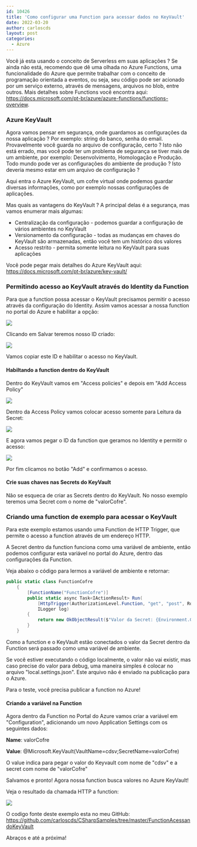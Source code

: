 ```yaml
---
id: 10426
title: 'Como configurar uma Function para acessar dados no KeyVault'
date: 2022-03-20
author: carloscds
layout: post
categories:
  - Azure 
---
```

Você já esta usando o conceito de Serverless em suas aplicações ? Se ainda não está, recomendo que dê uma olhada no Azure Functions, uma funcionalidade do Azure que permite trabalhar com o conceito de programação orientada a eventos, ou seja, seu código pode ser acionado por um serviço externo, através de mensagens, arquivos no blob, entre outros. 
Mais detalhes sobre Functions você encontra aqui: https://docs.microsoft.com/pt-br/azure/azure-functions/functions-overview.

### Azure KeyVault
Agora vamos pensar em segurança, onde guardamos as configurações da nossa aplicação ? Por exemplo: string do banco, senha do email. Provavelmente você guarda no arquivo de configuração, certo ? 
Isto não está errado, mas você pode ter um problema de segurança se tiver mais de um ambiente, por exemplo: Desenvolvimento, Homologação e Produção. 
Todo mundo pode ver as configurações do ambiente de produção ? Isto deveria mesmo estar em um arquivo de configuração ?

Aqui entra o Azure KeyVault, um cofre virtual onde podemos guardar diversas informações, como por exemplo nossas configurações de aplicações. 

Mas quais as vantagens do KeyVault ? A principal delas é a segurança, mas vamos enumerar mais algumas:
* Centralização da configuração - podemos guardar a configuração de vários ambientes no KeyVault
* Versionamento da configuração - todas as mudanças em chaves do KeyVault são armazenadas, então você tem um histórico dos valores
* Acesso restrito - permita somente leitura no KeyVault para suas aplicações

Você pode pegar mais detalhes do Azure KeyVault aqui: https://docs.microsoft.com/pt-br/azure/key-vault/

### Permitindo acesso ao KeyVault através do Identity da Function

Para que a function possa acessar o KeyVault precisamos permitir o acesso através da configuração do Identity. Assim vamos acessar a nossa function no portal do Azure e habilitar a opção:

![](wp-content/uploads/2022/03/function-enable-indentity.png)


Clicando em Salvar teremos nosso ID criado:

![](wp-content/uploads/2022/03/function-enable-indentity-done.png)


Vamos copiar este ID e habilitar o acesso no KeyVault.

#### Habiltando a function dentro do KeyVault

Dentro do KeyVault vamos em "Access policies" e depois em "Add Access Policy"

![](wp-content/uploads/2022/03/keyvault-add-access-policies.png)


Dentro da Access Policy vamos colocar acesso somente para Leitura da Secret:

![](wp-content/uploads/2022/03/keyvault-add-access-policies-permission.png)


E agora vamos pegar o ID da function que geramos no Identity e permitir o acesso:

![](wp-content/uploads/2022/03/keyvault-add-access-policies-app.png)


Por fim clicamos no botão "Add" e confirmamos o acesso.

#### Crie suas chaves nas Secrets do KeyVault

Não se esqueca de criar as Secrets dentro do KeyVault. No nosso exemplo teremos uma Secret com o nome de "valorCofre".

### Criando uma function de exemplo para acessar o KeyVault

Para este exemplo estamos usando uma Function de HTTP Trigger, que permite o acesso a function através de um endereço HTTP.

A Secret dentro da function funciona como uma variável de ambiente, então podemos configurar esta variável no portal do Azure, dentro das configurações da Function.

Veja abaixo o código para lermos a variável de ambiente e retornar:

```csharp
public static class FunctionCofre
    {
        [FunctionName("FunctionCofre")]
        public static async Task<IActionResult> Run(
            [HttpTrigger(AuthorizationLevel.Function, "get", "post", Route = null)] HttpRequest req,
            ILogger log)
        {
            return new OkObjectResult($"Valor da Secret: {Environment.GetEnvironmentVariable("valorCofre")}");
        }
    }
```
Como a function e o KeyVault estão conectados o valor da Secret dentro da Function será passado como uma variável de ambiente.

Se você estiver executando o código localmente, o valor não vai existir, mas caso precise do valor para debug, uma maneira simples é colocar no arquivo "local.settings.json". Este arquivo não é enviado na publicação para o Azure.

Para o teste, você precisa publicar a function no Azure!

#### Criando a variável na Function

Agora dentro da Function no Portal do Azure vamos criar a variável em "Configuration", adicionando um novo Application Settings com os seguintes dados:

**Name**: valorCofre

**Value**: @Microsoft.KeyVault(VaultName=cdsv;SecretName=valorCofre)

O value indica para pegar o valor do Keyvault com nome de "cdsv" e a secret com nome de "valorCofre" 

Salvamos e pronto! Agora nossa function busca valores no Azure KeyVault!

Veja o resultado da chamada HTTP a function:

![](wp-content/uploads/2022/03/function-executada.png)


O codigo fonte deste exemplo esta no meu GitHub: https://github.com/carloscds/CSharpSamples/tree/master/FunctionAcessandoKeyVault







Abraços e até a próxima!
